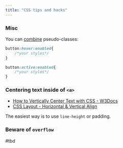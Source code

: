 ```yaml
---
title: "CSS tips and hacks"
---
```


### Misc
You can [combine](https://stackoverflow.com/questions/11600687) pseudo-classes:
```css
button:hover:enabled{
    /*your styles*/
}

button:active:enabled{
    /*your styles*/
}
```

### Centering text inside of `<a>`
- [How to Vertically Center Text with CSS - W3Docs](https://www.w3docs.com/snippets/css/how-to-vertically-center-text-with-css.html)
- [CSS Layout - Horizontal & Vertical Align](https://www.w3schools.com/css/css_align.asp)

The easiest way is to use `line-height` or padding.

### Beware of `overflow`
#tbd
